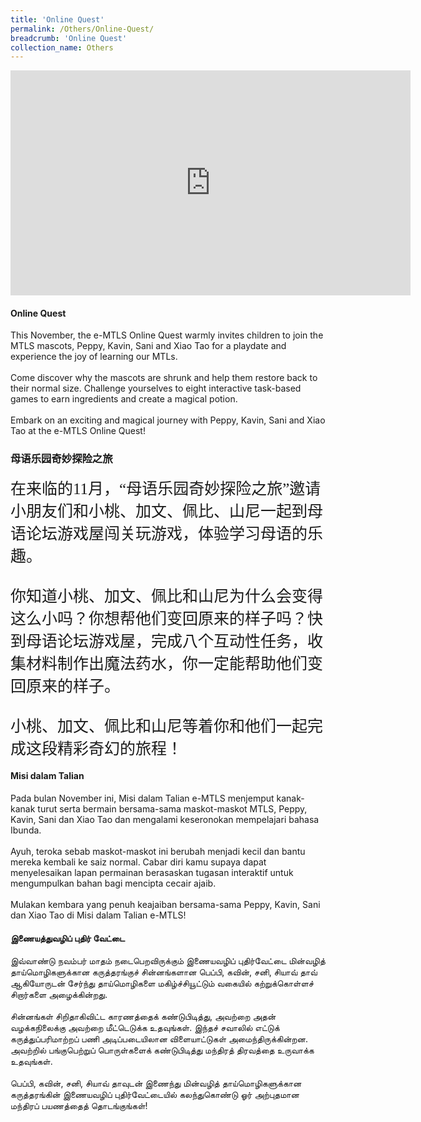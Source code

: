 ```yaml
---
title: 'Online Quest'
permalink: /Others/Online-Quest/
breadcrumb: 'Online Quest'
collection_name: Others
---
```


<!-- Global site tag (gtag.js) - Google Ads: 726049306 -->
<script async src="https://www.googletagmanager.com/gtag/js?id=AW-726049306"></script>
<script>
  window.dataLayer = window.dataLayer || [];
  function gtag(){dataLayer.push(arguments);}
  gtag('js', new Date());

  gtag('config', 'AW-726049306');
</script>
<iframe src="https://player.vimeo.com/video/452631885" width="640" height="360" frameborder="0" allow="autoplay; fullscreen" allowfullscreen></iframe>
<h4>Online Quest</h4>
<span style="text-align:justify;">This November, the e-MTLS Online Quest warmly invites children to join the MTLS mascots, Peppy, Kavin, Sani and Xiao Tao for a playdate and experience the joy of learning our MTLs. <br/><br/></span>
Come discover why the mascots are shrunk and help them restore back to their normal size. Challenge yourselves to eight interactive task-based games to earn ingredients and create a magical potion. <br/><br/>
Embark on an exciting and magical journey with Peppy, Kavin, Sani and Xiao Tao at the e-MTLS Online Quest!

<h3 style="font-family:KaiTi">母语乐园奇妙探险之旅</h3>
<span style="font-family:KaiTi; font-size:25px;text-align:justify;">在来临的11月，“母语乐园奇妙探险之旅”邀请小朋友们和小桃、加文、佩比、山尼一起到母语论坛游戏屋闯关玩游戏，体验学习母语的乐趣。<br/><br/>
你知道小桃、加文、佩比和山尼为什么会变得这么小吗？你想帮他们变回原来的样子吗？快到母语论坛游戏屋，完成八个互动性任务，收集材料制作出魔法药水，你一定能帮助他们变回原来的样子。<br/><br/>
小桃、加文、佩比和山尼等着你和他们一起完成这段精彩奇幻的旅程！</span>

<h4>Misi dalam Talian</h4>
<span style="text-align:justify;">Pada bulan November ini, Misi dalam Talian e-MTLS menjemput kanak-kanak turut serta bermain bersama-sama maskot-maskot MTLS, Peppy, Kavin, Sani dan Xiao Tao dan mengalami keseronokan mempelajari bahasa Ibunda. <br/><br/></span>
Ayuh, teroka sebab maskot-maskot ini berubah menjadi kecil dan bantu mereka kembali ke saiz normal. Cabar diri kamu supaya dapat menyelesaikan lapan permainan berasaskan tugasan interaktif untuk mengumpulkan bahan bagi  mencipta cecair ajaib. <br/><br/>
Mulakan kembara yang penuh keajaiban bersama-sama Peppy, Kavin, Sani dan Xiao Tao di Misi dalam Talian e-MTLS!

<h4>இணையத்துவழிப் புதிர் வேட்டை   </h4>
<span style="text-align:justify;">இவ்வாண்டு நவம்பர் மாதம் நடைபெறவிருக்கும் இணையவழிப் புதிர்வேட்டை மின்வழித் தாய்மொழிகளுக்கான கருத்தரங்குச் சின்னங்களான பெப்பி, கவின், சனி, சியாவ் தாவ்  ஆகியோருடன் சேர்ந்து தாய்மொழிகளை மகிழ்ச்சியூட்டும் வகையில் கற்றுக்கொள்ளச் சிறார்களை அழைக்கின்றது.<br/><br/>
சின்னங்கள் சிறிதாகிவிட்ட காரணத்தைக் கண்டுபிடித்து, அவற்றை அதன் வழக்கநிலைக்கு அவற்றை மீட்டெடுக்க உதவுங்கள். இந்தச் சவாலில் எட்டுக் கருத்துப்பரிமாற்றப் பணி அடிப்படையிலான விளையாட்டுகள் அமைந்திருக்கின்றன. அவற்றில் பங்குபெற்றுப் பொருள்களைக் கண்டுபிடித்து மந்திரத் திரவத்தை உருவாக்க உதவுங்கள்.<br/><br/>
பெப்பி, கவின், சனி, சியாவ் தாவுடன் இணைந்து மின்வழித் தாய்மொழிகளுக்கான கருத்தரங்கின் இணையவழிப் புதிர்வேட்டையில் கலந்துகொண்டு ஓர் அற்புதமான மந்திரப் பயணத்தைத் தொடங்குங்கள்!</span>

